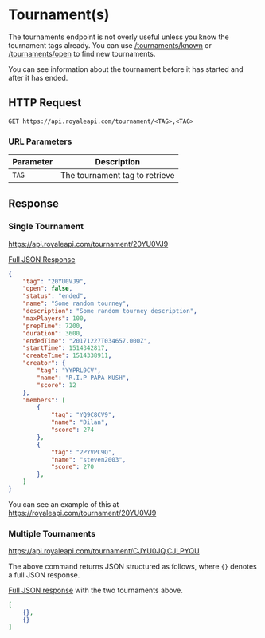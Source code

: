 # Tournament(s)

The tournaments endpoint is not overly useful unless you know the tournament tags already. You can use [/tournaments/known](/endpoints/tournaments_known) or [/tournaments/open](/endpoints/tournaments_open) to find new tournaments.

You can see information about the tournament before it has started and after it has ended.

## HTTP Request

`GET https://api.royaleapi.com/tournament/<TAG>,<TAG>`


### URL Parameters

Parameter | Description
--- | ---
`TAG` | The tournament tag to retrieve

## Response

### Single Tournament

https://api.royaleapi.com/tournament/20YU0VJ9

<a href="/json/tournament_20YU0VJ9.json">Full JSON Response</a>

```json
{
    "tag": "20YU0VJ9",
    "open": false,
    "status": "ended",
    "name": "Some random tourney",
    "description": "Some random tourney description",
    "maxPlayers": 100,
    "prepTime": 7200,
    "duration": 3600,
    "endedTime": "20171227T034657.000Z",
    "startTime": 1514342817,
    "createTime": 1514338911,
    "creator": {
        "tag": "YYPRL9CV",
        "name": "R.I.P PAPA KUSH",
        "score": 12
    },
    "members": [
        {
            "tag": "YQ9C8CV9",
            "name": "Dilan",
            "score": 274
        },
        {
            "tag": "2PYVPC9Q",
            "name": "steven2003",
            "score": 270
        },
    ]
}
```

You can see an example of this at https://royaleapi.com/tournament/20YU0VJ9

### Multiple Tournaments

https://api.royaleapi.com/tournament/CJYU0JQ,CJLPYQU

The above command returns JSON structured as follows, where `{}` denotes a full JSON response.

<a href="/json/tournament_CJYU0JQ,CJLPYQU.json">Full JSON response</a> with the two tournaments above.

```json
[
    {},
    {}
]
```
